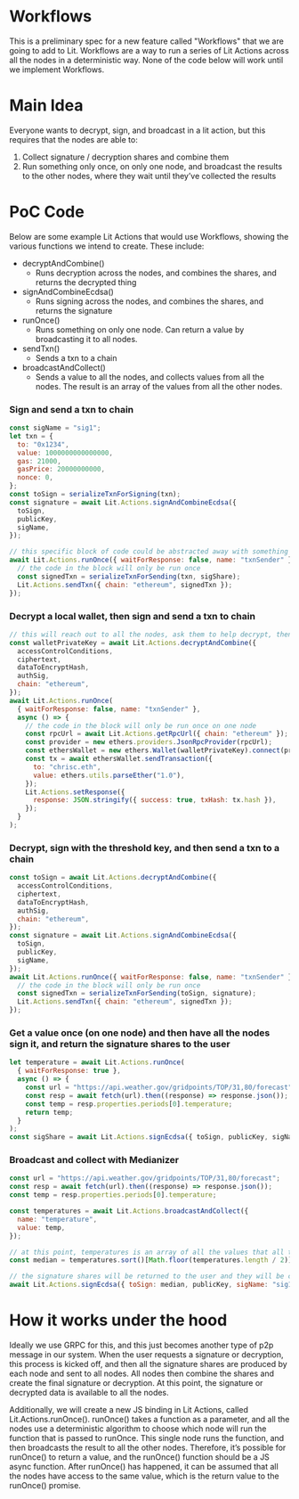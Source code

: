 # Workflows

This is a preliminary spec for a new feature called "Workflows" that we are going to add to Lit. Workflows are a way to run a series of Lit Actions across all the nodes in a deterministic way. None of the code below will work until we implement Workflows.

# Main Idea

Everyone wants to decrypt, sign, and broadcast in a lit action, but this requires that the nodes are able to:

1. Collect signature / decryption shares and combine them
2. Run something only once, on only one node, and broadcast the results to the other nodes, where they wait until they’ve collected the results

# PoC Code

Below are some example Lit Actions that would use Workflows, showing the various functions we intend to create. These include:

- decryptAndCombine()
  - Runs decryption across the nodes, and combines the shares, and returns the decrypted thing
- signAndCombineEcdsa()
  - Runs signing across the nodes, and combines the shares, and returns the signature
- runOnce()
  - Runs something on only one node. Can return a value by broadcasting it to all nodes.
- sendTxn()
  - Sends a txn to a chain
- broadcastAndCollect()
  - Sends a value to all the nodes, and collects values from all the nodes. The result is an array of the values from all the other nodes.

### Sign and send a txn to chain

```js
const sigName = "sig1";
let txn = {
  to: "0x1234",
  value: 1000000000000000,
  gas: 21000,
  gasPrice: 20000000000,
  nonce: 0,
};
const toSign = serializeTxnForSigning(txn);
const signature = await Lit.Actions.signAndCombineEcdsa({
  toSign,
  publicKey,
  sigName,
});

// this specific block of code could be abstracted away with something like "Lit.Actions.sendTxnOnce()"
await Lit.Actions.runOnce({ waitForResponse: false, name: "txnSender" }, () => {
  // the code in the block will only be run once
  const signedTxn = serializeTxnForSending(txn, sigShare);
  Lit.Actions.sendTxn({ chain: "ethereum", signedTxn });
});
```

### Decrypt a local wallet, then sign and send a txn to chain

```js
// this will reach out to all the nodes, ask them to help decrypt, then combine the decryption shares
const walletPrivateKey = await Lit.Actions.decryptAndCombine({
  accessControlConditions,
  ciphertext,
  dataToEncryptHash,
  authSig,
  chain: "ethereum",
});
await Lit.Actions.runOnce(
  { waitForResponse: false, name: "txnSender" },
  async () => {
    // the code in the block will only be run once on one node
    const rpcUrl = await Lit.Actions.getRpcUrl({ chain: "ethereum" });
    const provider = new ethers.providers.JsonRpcProvider(rpcUrl);
    const ethersWallet = new ethers.Wallet(walletPrivateKey).connect(provider);
    const tx = await ethersWallet.sendTransaction({
      to: "chrisc.eth",
      value: ethers.utils.parseEther("1.0"),
    });
    Lit.Actions.setResponse({
      response: JSON.stringify({ success: true, txHash: tx.hash }),
    });
  }
);
```

### Decrypt, sign with the threshold key, and then send a txn to a chain

```js
const toSign = await Lit.Actions.decryptAndCombine({
  accessControlConditions,
  ciphertext,
  dataToEncryptHash,
  authSig,
  chain: "ethereum",
});
const signature = await Lit.Actions.signAndCombineEcdsa({
  toSign,
  publicKey,
  sigName,
});
await Lit.Actions.runOnce({ waitForResponse: false, name: "txnSender" }, () => {
  // the code in the block will only be run once
  const signedTxn = serializeTxnForSending(toSign, signature);
  Lit.Actions.sendTxn({ chain: "ethereum", signedTxn });
});
```

### Get a value once (on one node) and then have all the nodes sign it, and return the signature shares to the user

```js
let temperature = await Lit.Actions.runOnce(
  { waitForResponse: true },
  async () => {
    const url = "https://api.weather.gov/gridpoints/TOP/31,80/forecast";
    const resp = await fetch(url).then((response) => response.json());
    const temp = resp.properties.periods[0].temperature;
    return temp;
  }
);
const sigShare = await Lit.Actions.signEcdsa({ toSign, publicKey, sigName });
```

### Broadcast and collect with Medianizer

```js
const url = "https://api.weather.gov/gridpoints/TOP/31,80/forecast";
const resp = await fetch(url).then((response) => response.json());
const temp = resp.properties.periods[0].temperature;

const temperatures = await Lit.Actions.broadcastAndCollect({
  name: "temperature",
  value: temp,
});

// at this point, temperatures is an array of all the values that all the nodes got
const median = temperatures.sort()[Math.floor(temperatures.length / 2)];

// the signature shares will be returned to the user and they will be combined client side to the user
await Lit.Actions.signEcdsa({ toSign: median, publicKey, sigName: "sig1" });
```

# How it works under the hood

Ideally we use GRPC for this, and this just becomes another type of p2p message in our system. When the user requests a signature or decryption, this process is kicked off, and then all the signature shares are produced by each node and sent to all nodes. All nodes then combine the shares and create the final signature or decryption. At this point, the signature or decrypted data is available to all the nodes.

Additionally, we will create a new JS binding in Lit Actions, called Lit.Actions.runOnce(). runOnce() takes a function as a parameter, and all the nodes use a deterministic algorithm to choose which node will run the function that is passed to runOnce. This single node runs the function, and then broadcasts the result to all the other nodes. Therefore, it’s possible for runOnce() to return a value, and the runOnce() function should be a JS async function. After runOnce() has happened, it can be assumed that all the nodes have access to the same value, which is the return value to the runOnce() promise.
